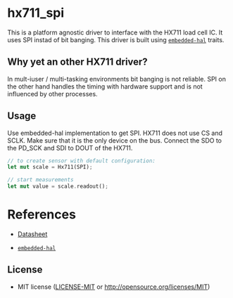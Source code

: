 # hx711_spi
This is a platform agnostic driver to interface with the HX711 load cell IC. It uses SPI instad of bit banging.
This driver is built using [`embedded-hal`][2] traits.

## Why yet an other HX711 driver?
In mult-iuser / multi-tasking environments bit banging is not reliable. SPI on the other hand handles the timing with hardware support and is not influenced by other processes.

## Usage
Use embedded-hal implementation to get SPI. HX711 does not use CS and SCLK. Make sure that it
is the only device on the bus. Connect the SDO to the PD_SCK and SDI to DOUT of the HX711.

```rust
// to create sensor with default configuration:
let mut scale = Hx711(SPI);

// start measurements
let mut value = scale.readout();
```

# References

- [Datasheet][1]

[1]: https://cdn.sparkfun.com/datasheets/Sensors/ForceFlex/hx711_english.pdf

- [`embedded-hal`][2]

[2]: https://github.com/rust-embedded/embedded-hal

## License

- MIT license ([LICENSE-MIT](LICENSE-MIT) or http://opensource.org/licenses/MIT)
